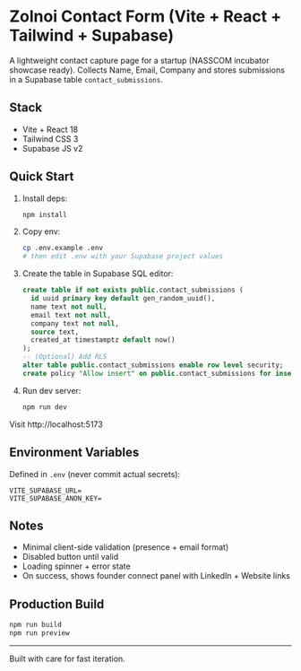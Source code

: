 # Zolnoi Contact Form (Vite + React + Tailwind + Supabase)

A lightweight contact capture page for a startup (NASSCOM incubator showcase ready). Collects Name, Email, Company and stores submissions in a Supabase table `contact_submissions`.

## Stack

- Vite + React 18
- Tailwind CSS 3
- Supabase JS v2

## Quick Start

1. Install deps:
   ```bash
   npm install
   ```
2. Copy env:
   ```bash
   cp .env.example .env
   # then edit .env with your Supabase project values
   ```
3. Create the table in Supabase SQL editor:
   ```sql
   create table if not exists public.contact_submissions (
     id uuid primary key default gen_random_uuid(),
     name text not null,
     email text not null,
     company text not null,
     source text,
     created_at timestamptz default now()
   );
   -- (Optional) Add RLS
   alter table public.contact_submissions enable row level security;
   create policy "Allow insert" on public.contact_submissions for insert using (true) with check (true);
   ```
4. Run dev server:
   ```bash
   npm run dev
   ```

Visit http://localhost:5173

## Environment Variables

Defined in `.env` (never commit actual secrets):

```
VITE_SUPABASE_URL=
VITE_SUPABASE_ANON_KEY=
```

## Notes

- Minimal client-side validation (presence + email format)
- Disabled button until valid
- Loading spinner + error state
- On success, shows founder connect panel with LinkedIn + Website links

## Production Build

```bash
npm run build
npm run preview
```

---

Built with care for fast iteration.
